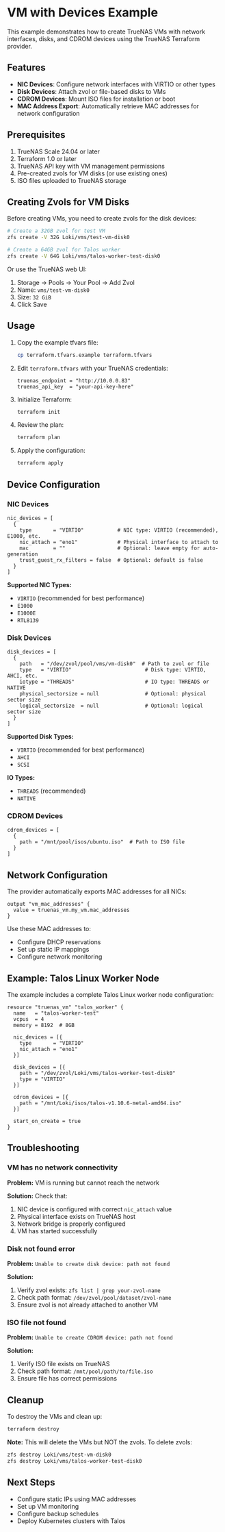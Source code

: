 # VM with Devices Example

This example demonstrates how to create TrueNAS VMs with network interfaces, disks, and CDROM devices using the TrueNAS Terraform provider.

## Features

- **NIC Devices**: Configure network interfaces with VIRTIO or other types
- **Disk Devices**: Attach zvol or file-based disks to VMs
- **CDROM Devices**: Mount ISO files for installation or boot
- **MAC Address Export**: Automatically retrieve MAC addresses for network configuration

## Prerequisites

1. TrueNAS Scale 24.04 or later
2. Terraform 1.0 or later
3. TrueNAS API key with VM management permissions
4. Pre-created zvols for VM disks (or use existing ones)
5. ISO files uploaded to TrueNAS storage

## Creating Zvols for VM Disks

Before creating VMs, you need to create zvols for the disk devices:

```bash
# Create a 32GB zvol for test VM
zfs create -V 32G Loki/vms/test-vm-disk0

# Create a 64GB zvol for Talos worker
zfs create -V 64G Loki/vms/talos-worker-test-disk0
```

Or use the TrueNAS web UI:
1. Storage → Pools → Your Pool → Add Zvol
2. Name: `vms/test-vm-disk0`
3. Size: `32 GiB`
4. Click Save

## Usage

1. Copy the example tfvars file:
   ```bash
   cp terraform.tfvars.example terraform.tfvars
   ```

2. Edit `terraform.tfvars` with your TrueNAS credentials:
   ```hcl
   truenas_endpoint = "http://10.0.0.83"
   truenas_api_key  = "your-api-key-here"
   ```

3. Initialize Terraform:
   ```bash
   terraform init
   ```

4. Review the plan:
   ```bash
   terraform plan
   ```

5. Apply the configuration:
   ```bash
   terraform apply
   ```

## Device Configuration

### NIC Devices

```hcl
nic_devices = [
  {
    type       = "VIRTIO"           # NIC type: VIRTIO (recommended), E1000, etc.
    nic_attach = "eno1"             # Physical interface to attach to
    mac        = ""                 # Optional: leave empty for auto-generation
    trust_guest_rx_filters = false  # Optional: default is false
  }
]
```

**Supported NIC Types:**
- `VIRTIO` (recommended for best performance)
- `E1000`
- `E1000E`
- `RTL8139`

### Disk Devices

```hcl
disk_devices = [
  {
    path   = "/dev/zvol/pool/vms/vm-disk0"  # Path to zvol or file
    type   = "VIRTIO"                        # Disk type: VIRTIO, AHCI, etc.
    iotype = "THREADS"                       # IO type: THREADS or NATIVE
    physical_sectorsize = null               # Optional: physical sector size
    logical_sectorsize  = null               # Optional: logical sector size
  }
]
```

**Supported Disk Types:**
- `VIRTIO` (recommended for best performance)
- `AHCI`
- `SCSI`

**IO Types:**
- `THREADS` (recommended)
- `NATIVE`

### CDROM Devices

```hcl
cdrom_devices = [
  {
    path = "/mnt/pool/isos/ubuntu.iso"  # Path to ISO file
  }
]
```

## Network Configuration

The provider automatically exports MAC addresses for all NICs:

```hcl
output "vm_mac_addresses" {
  value = truenas_vm.my_vm.mac_addresses
}
```

Use these MAC addresses to:
- Configure DHCP reservations
- Set up static IP mappings
- Configure network monitoring

## Example: Talos Linux Worker Node

The example includes a complete Talos Linux worker node configuration:

```hcl
resource "truenas_vm" "talos_worker" {
  name   = "talos-worker-test"
  vcpus  = 4
  memory = 8192  # 8GB

  nic_devices = [{
    type       = "VIRTIO"
    nic_attach = "eno1"
  }]

  disk_devices = [{
    path = "/dev/zvol/Loki/vms/talos-worker-test-disk0"
    type = "VIRTIO"
  }]

  cdrom_devices = [{
    path = "/mnt/Loki/isos/talos-v1.10.6-metal-amd64.iso"
  }]

  start_on_create = true
}
```

## Troubleshooting

### VM has no network connectivity

**Problem:** VM is running but cannot reach the network

**Solution:** Check that:
1. NIC device is configured with correct `nic_attach` value
2. Physical interface exists on TrueNAS host
3. Network bridge is properly configured
4. VM has started successfully

### Disk not found error

**Problem:** `Unable to create disk device: path not found`

**Solution:**
1. Verify zvol exists: `zfs list | grep your-zvol-name`
2. Check path format: `/dev/zvol/pool/dataset/zvol-name`
3. Ensure zvol is not already attached to another VM

### ISO file not found

**Problem:** `Unable to create CDROM device: path not found`

**Solution:**
1. Verify ISO file exists on TrueNAS
2. Check path format: `/mnt/pool/path/to/file.iso`
3. Ensure file has correct permissions

## Cleanup

To destroy the VMs and clean up:

```bash
terraform destroy
```

**Note:** This will delete the VMs but NOT the zvols. To delete zvols:

```bash
zfs destroy Loki/vms/test-vm-disk0
zfs destroy Loki/vms/talos-worker-test-disk0
```

## Next Steps

- Configure static IPs using MAC addresses
- Set up VM monitoring
- Configure backup schedules
- Deploy Kubernetes clusters with Talos

